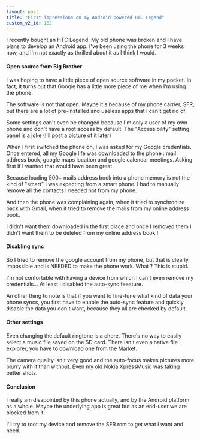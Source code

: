 ```yaml
---
layout: post
title: "First impressions on my Android powered HTC Legend"
custom_v2_id: 182
---
```


<p>I recently bought an HTC Legend. My old phone was broken and I have plans to develop an Android app. I've been using the phone for 3 weeks now, and I'm not exactly as thrilled about it as I think I would.</p>
<h4>Open source from Big Brother</h4>
<p>I was hoping to have a little piece of open source software in my pocket. In fact, it turns out that Google has a little more piece of me when I'm using the phone.</p>
<p>The software is not that open. Maybe it's because of my phone carrier, SFR, but there are a lot of pre-installed and useless apps that I can't get rid of.</p>
<p>Some settings can't even be changed because I'm only a user of my own phone and don't have a root access by default. The "Accessibility" setting panel is a joke (I'll post a picture of it later)</p>
<p>When I first switched the phone on, I was asked for my Google credentials. Once entered, all my Google life was downloaded to the phone : mail address book, google maps location and google calendar meetings. Asking first if I wanted that would have been great.</p>
<p>Because loading 500+ mails address book into a phone memory is not the kind of "smart" I was expecting from a smart phone. I had to manually remove all the contacts I needed not from my phone.</p>
<p>And then the phone was complaining again, when it tried to synchronize back with Gmail, when it tried to remove the mails from my online address book.</p>
<p>I didn't want them downloaded in the first place and once I removed them I didn't want them to be deleted from my online address book !</p>
<h4>Disabling sync</h4>
<p>So I tried to remove the google account from my phone, but that is clearly impossible and is NEEDED to make the phone work. What ? This is stupid.</p>
<p>I'm not confortable with having a device from which I can't even remove my credentials... At least I disabled the auto-sync feeature.</p>
<p>An other thing to note is that if you want to fine-tune what kind of data your phone syncs, you first have to enable the auto-sync feature and quickly disable the data you don't want, because they all are checked by default.</p>
<h4>Other settings</h4>
<p>Even changing the default ringtone is a chore. There's no way to easily select a music file saved on the SD card. There isn't even a native file explorer, you have to download one from the Market.</p>
<p>The camera quality isn't very good and the auto-focus makes pictures more blurry with it than without. Even my old Nokia XpressMusic was taking better shots.</p>
<h4>Conclusion</h4>
<p>I really am disapointed by this phone actually, and by the Android platform as a whole. Maybe the underlying app is great but as an end-user we are blocked from it.</p>
<p>I'll try to root my device and remove the SFR rom to get what I want and need.</p>